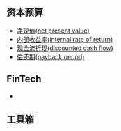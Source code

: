 ## 资本预算

- [净现值(net present value)]()
- [内部收益率(internal rate of return)]()
- [现金流折现(discounted cash flow)]()
- [偿还期(payback period)]()

## FinTech

- []()

## 工具箱
